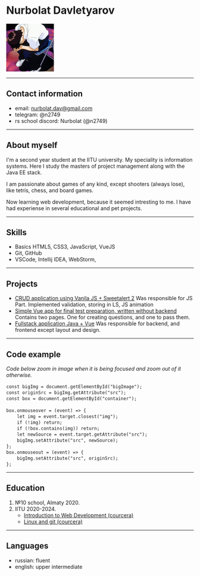 # Nurbolat Davletyarov
![profile photo](./img/photo128.png "me developing")

---
## Contact information
+ email: nurbolat.dav@gmail.com
+ telegram: @n2749
+ rs school discord: Nurbolat (@n2749)

---
## About myself
I'm a second year student at the IITU university. My speciality is information systems. Here I study the masters of project management along with the Java EE stack.

I am passionate about games of any kind, except shooters (always lose), like tetris, chess, and board games.

Now learning web development, because it seemed intresting to me. I have had experiense in several educational and pet projects.

---
## Skills
+ Basics HTML5, CSS3, JavaScript, VueJS
+ Git, GitHub
+ VSCode, Intellij IDEA, WebStorm, 

---
## Projects
+ [CRUD application using Vanila JS + Sweetalert 2](https://github.com/N2749/webFinalProject)
Was responsible for JS Part. Implemented validation, storing in LS, JS animation 
+ [Simple Vue app for final test preparation, written without backend](https://github.com/N2749/vue-simple-test-app)
Contains two pages. One for creating questions, and one to pass them.
+ [Fullstack application Java + Vue](https://github.com/N2749/fis-final-2022)
Was responsible for backend, and frontend except layout and design.

---
## Code example
_Code below zoom in image when it is being focused and zoom out of it otherwise._
```
const bigImg = document.getElementById("bigImage");
const originSrc = bigImg.getAttribute("src");
const box = document.getElementById("container");

box.onmouseover = (event) => {
    let img = event.target.closest("img");
    if (!img) return;
    if (!box.contains(img)) return;
    let newSource = event.target.getAttribute("src");
    bigImg.setAttribute("src", newSource);
};
box.onmouseout = (event) => {
    bigImg.setAttribute("src", originSrc);
};
```
---
## Education
1. №10 school, Almaty 2020.
2. IITU 2020-2024.
    + [Introduction to Web Development (courcera)](https://coursera.org/share/4e0434da15c5767a314414d220bb7dfb)
    + [Linux and git (courcera)](https://coursera.org/share/7902fd00559bc9fdae2416ddbc052bff)
    
---
## Languages
+ russian: fluent
+ english: upper intermediate